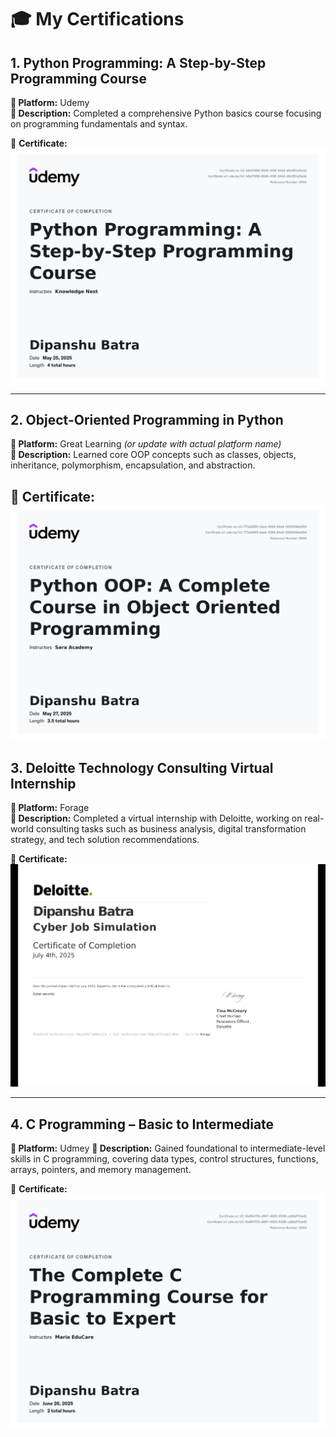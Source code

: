 # 🎓 My Certifications

## 1. Python Programming: A Step-by-Step Programming Course  
**📍 Platform:** Udemy  
**📝 Description:** Completed a comprehensive Python basics course focusing on programming fundamentals and syntax.

📜 **Certificate:**  
![Python Certificate](./149639313.jpg)

---

## 2. Object-Oriented Programming in Python  
**📍 Platform:** Great Learning *(or update with actual platform name)*  
**📝 Description:** Learned core OOP concepts such as classes, objects, inheritance, polymorphism, encapsulation, and abstraction.

📜 **Certificate:**  
![View OOP Certificate (PDF)](./UC-772a2989-bbeb-4395-84d4-0255154bb094.jpg)
---

## 3. Deloitte Technology Consulting Virtual Internship  
**📍 Platform:** Forage  
**📝 Description:** Completed a virtual internship with Deloitte, working on real-world consulting tasks such as business analysis, digital transformation strategy, and tech solution recommendations.

📜 **Certificate:**  
![View Deloitte Internship Certificate (PDF)](./E9pA6qsdbeyEkp3ti_9PBTqmSxAf6zZTseP_R88cgDrGfwd3LoHAn_1751614215224_completion_certificate_page-0001.jpg)
 
---

## 4. C Programming – Basic to Intermediate  
**📍 Platform:** Udmey
**📝 Description:** Gained foundational to intermediate-level skills in C programming, covering data types, control structures, functions, arrays, pointers, and memory management.  

📜 **Certificate:**  
![View C Programming Certificate](./UC-6a964178-d967-4500-9338-ca5bbf7fcb42.jpg)
